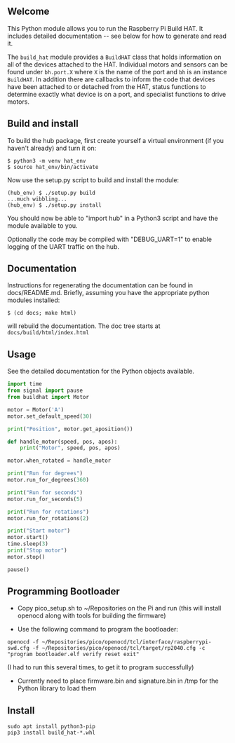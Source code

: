 Welcome
-------

This Python module allows you to run the Raspberry Pi Build HAT.  It
includes detailed documentation -- see below for how to generate and
read it.

The ``build_hat`` module provides a ``BuildHAT`` class that holds
information on all of the devices attached to the HAT.  Individual
motors and sensors can be found under ``bh.port.X`` where ``X`` is the
name of the port and ``bh`` is an instance ``BuildHAT``.  In addition
there are callbacks to inform the code that devices have been attached
to or detached from the HAT, status functions to determine exactly
what device is on a port, and specialist functions to drive motors.


Build and install
------------------

To build the hub package, first create yourself a virtual environment
(if you haven't already) and turn it on:

```
$ python3 -m venv hat_env
$ source hat_env/bin/activate
```

Now use the setup.py script to build and install the module:

```
(hub_env) $ ./setup.py build
...much wibbling...
(hub_env) $ ./setup.py install
```

You should now be able to "import hub" in a Python3 script and have
the module available to you.

Optionally the code may be compiled with "DEBUG\_UART=1" to enable logging
of the UART traffic on the hub.

Documentation
-------------

Instructions for regenerating the documentation can be found in
docs/README.md.  Briefly, assuming you have the appropriate python
modules installed:

```
$ (cd docs; make html)
```

will rebuild the documentation.  The doc tree starts at
``docs/build/html/index.html``


Usage
-----

See the detailed documentation for the Python objects available.

```python
import time
from signal import pause
from buildhat import Motor

motor = Motor('A')
motor.set_default_speed(30)

print("Position", motor.get_aposition())

def handle_motor(speed, pos, apos):
    print("Motor", speed, pos, apos)

motor.when_rotated = handle_motor

print("Run for degrees")
motor.run_for_degrees(360)

print("Run for seconds")
motor.run_for_seconds(5)

print("Run for rotations")
motor.run_for_rotations(2)

print("Start motor")
motor.start()
time.sleep(3)
print("Stop motor")
motor.stop()

pause()
```

Programming Bootloader
----------------------

* Copy pico\_setup.sh to ~/Repositories on the Pi and run (this will install openocd along with tools for building the firmware)

* Use the following command to program the bootloader:

```
openocd -f ~/Repositories/pico/openocd/tcl/interface/raspberrypi-swd.cfg -f ~/Repositories/pico/openocd/tcl/target/rp2040.cfg -c "program bootloader.elf verify reset exit"
```

(I had to run this several times, to get it to program successfully)

* Currently need to place firmware.bin and signature.bin in /tmp for the Python library to load them

Install
-------

```
sudo apt install python3-pip
pip3 install build_hat-*.whl
```
